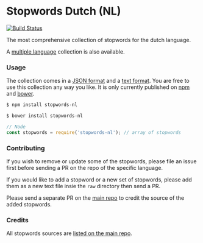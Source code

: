 Stopwords Dutch (NL)
=======

[![Build Status](https://travis-ci.org/stopwords-iso/stopwords-nl.svg?branch=master)](https://travis-ci.org/stopwords-iso/stopwords-nl)

The most comprehensive collection of stopwords for the dutch language.

A [multiple language](https://github.com/stopwords-iso/stopwords-iso) collection is also available.

### Usage

The collection comes in a
[JSON format](https://raw.githubusercontent.com/stopwords-iso/stopwords-iso/master/stopwords-nl.json) and a
[text format](https://raw.githubusercontent.com/stopwords-iso/stopwords-iso/master/stopwords-nl.txt).
You are free to use this collection any way you like.
It is only currently published on [npm](https://www.npmjs.com/stopwords-nl) and [bower](https://bower.io).

```sh
$ npm install stopwords-nl
```

```sh
$ bower install stopwords-nl
```

```js
// Node
const stopwords = require('stopwords-nl'); // array of stopwords
```

### Contributing

If you wish to remove or update some of the stopwords, please file an issue first before sending a PR on the repo of the specific language.

If you would like to add a stopword or a new set of stopwords, please add them as a new text file insie the `raw` directory then send a PR.

Please send a separate PR on the [main repo](https://github.com/stopwords-iso/stopwords-iso) to credit the source of the added stopwords.

### Credits

All stopwords sources are [listed on the main repo](https://github.com/stopwords-iso/stopwords-iso/blob/master/CREDITS.md).
